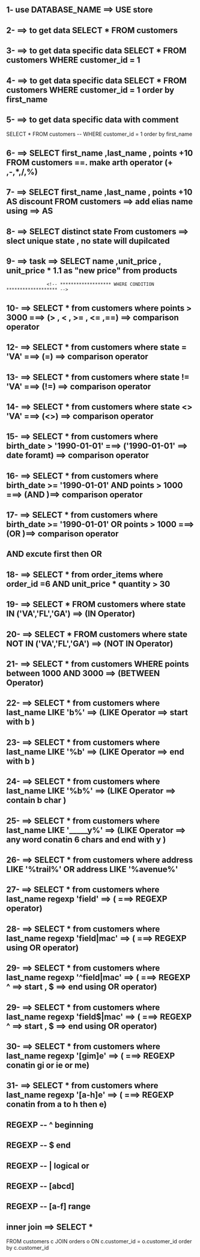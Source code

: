 ## 1- use DATABASE_NAME ==> USE store
## 2- ==> to get data  SELECT * FROM customers
## 3- ==> to get data specific data  SELECT * FROM customers WHERE customer_id = 1
## 4- ==> to get data specific data  SELECT * FROM customers WHERE customer_id = 1 order by first_name
## 5- ==> to get data specific data  with comment
 SELECT * FROM customers 
-- WHERE customer_id = 1
 order by first_name

## 6- ==> SELECT first_name ,last_name , points +10  FROM customers ==. make arth operator (+ ,-,*,/,%)
## 7- ==> SELECT first_name ,last_name , points +10 AS discount  FROM customers  ==> add elias name using ==> AS
## 8- ==> SELECT distinct state From customers ==> slect unique state , no state will dupilcated
## 9- ==> task ==> SELECT name ,unit_price , unit_price * 1.1 as "new price" from products
                   <!-- ******************* WHERE CONDITION ******************* -->
## 10- ==> SELECT * from customers where points > 3000 ===> (> , < , >= , <= ,==) ==> comparison operator
## 12- ==> SELECT * from customers where state = 'VA' ===> (=) ==> comparison operator
## 13- ==> SELECT * from customers where state != 'VA' ===> (!=) ==> comparison operator
## 14- ==> SELECT * from customers where state <> 'VA' ===> (<>) ==> comparison operator
## 15- ==> SELECT * from customers where birth_date > '1990-01-01' ===> ('1990-01-01'   ==> date foramt) ==> comparison operator
## 16- ==> SELECT * from customers where birth_date >= '1990-01-01' AND points > 1000 ===> (AND )==> comparison operator
## 17- ==> SELECT * from customers where birth_date >= '1990-01-01' OR points > 1000 ===> (OR )==> comparison operator
## AND excute first then OR
## 18- ==> SELECT * from order_items where order_id =6 AND unit_price * quantity > 30  
## 19- ==> SELECT * FROM customers where state  IN ('VA','FL','GA') ==> (IN Operator)
## 20- ==> SELECT * FROM customers where state NOT IN ('VA','FL','GA') ==> (NOT IN Operator)
## 21- ==> SELECT * from customers WHERE points between 1000 AND 3000  ==> (BETWEEN Operator)
## 22- ==> SELECT * from customers where last_name LIKE 'b%'  ==> (LIKE Operator  ==> start with b )
## 23- ==> SELECT * from customers where last_name LIKE '%b'  ==> (LIKE Operator  ==> end with b )
## 24- ==> SELECT * from customers where last_name LIKE '%b%'  ==> (LIKE Operator ==> contain  b char )
## 25- ==> SELECT * from customers where last_name LIKE '_____y%'  ==> (LIKE Operator ==> any word conatin 6 chars and end with y )
## 26- ==> SELECT * from customers where address LIKE '%trail%' OR address LIKE '%avenue%'
## 27- ==> SELECT * from customers where last_name regexp 'field' ==>  ( ===> REGEXP operator)
## 28- ==> SELECT * from customers where last_name regexp 'field|mac' ==>  ( ===> REGEXP using OR operator)
## 29- ==> SELECT * from customers where last_name regexp '^field|mac' ==>  ( ===> REGEXP  ^ ==> start  , $ ==> end  using OR operator)
## 29- ==> SELECT * from customers where last_name regexp 'field$|mac' ==>  ( ===> REGEXP  ^ ==> start  , $ ==> end  using OR operator)
## 30- ==> SELECT * from customers where last_name regexp '[gim]e' ==>  ( ===> REGEXP  conatin gi or ie or me)
## 31- ==> SELECT * from customers where last_name regexp '[a-h]e' ==> ( ===> REGEXP  conatin from a to h then e)
## REGEXP -- ^ beginning
## REGEXP -- $ end
## REGEXP -- | logical or
## REGEXP -- [abcd]
## REGEXP -- [a-f] range

<!-- JONIS  -->
## inner join ==> SELECT *
FROM customers c
JOIN orders o
ON c.customer_id = o.customer_id order by c.customer_id